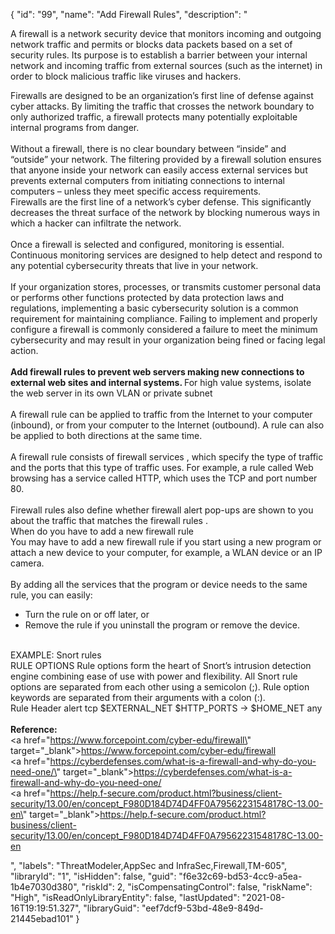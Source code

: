 {
  "id": "99",
  "name": "Add Firewall Rules",
  "description": "<p>A firewall is a network security device that monitors incoming and outgoing network traffic and permits or blocks data packets based on a set of security rules. Its purpose is to establish a barrier between your internal network and incoming traffic from external sources (such as the internet) in order to block malicious traffic like viruses and hackers.</p><p /><div>Firewalls are designed to be an organization’s first line of defense against cyber attacks. By limiting the traffic that crosses the network boundary to only authorized traffic, a firewall protects many potentially exploitable internal programs from danger.</div><div><br /></div><div>Without a firewall, there is no clear boundary between “inside” and “outside” your network. The filtering provided by a firewall solution ensures that anyone inside your network can easily access external services but prevents external computers from initiating connections to internal computers – unless they meet specific access requirements.</div><div>Firewalls are the first line of a network’s cyber defense. This significantly decreases the threat surface of the network by blocking numerous ways in which a hacker can infiltrate the network. </div><div><br /></div><div>Once a firewall is selected and configured, monitoring is essential. Continuous monitoring services are designed to help detect and respond to any potential cybersecurity threats that live in your network.</div><div><br /></div><div>If your organization stores, processes, or transmits customer personal data or performs other functions protected by data protection laws and regulations, implementing a basic cybersecurity solution is a common requirement for maintaining compliance. Failing to implement and properly configure a firewall is commonly considered a failure to meet the minimum cybersecurity and may result in your organization being fined or facing legal action.</div><div><br /></div><div><b>Add firewall rules to prevent web servers making new connections to external web sites and internal systems. </b>For high value systems, isolate the web server in its own VLAN or private subnet</div><div><br /></div><div>A firewall rule can be applied to traffic from the Internet to your computer (inbound), or from your computer to the Internet (outbound). A rule can also be applied to both directions at the same time.</div><div><br /></div><div>A firewall rule consists of firewall services , which specify the type of traffic and the ports that this type of traffic uses. For example, a rule called Web browsing has a service called HTTP, which uses the TCP and port number 80.</div><div><br /></div><div>Firewall rules also define whether firewall alert pop-ups are shown to you about the traffic that matches the firewall rules .</div><div>When do you have to add a new firewall rule </div><div>You may have to add a new firewall rule if you start using a new program or attach a new device to your computer, for example, a WLAN device or an IP camera.</div><div><br /></div><div>By adding all the services that the program or device needs to the same rule, you can easily:</div><ul><li>Turn the rule on or off later, or</li><li>Remove the rule if you uninstall the program or remove the device.</li></ul><div><br /></div><div>EXAMPLE: Snort rules </div><div>RULE OPTIONS Rule options form the heart of Snort’s intrusion detection engine combining ease of use with power and flexibility. All Snort rule options are separated from each other using a semicolon (;). Rule option keywords are separated from their arguments with a colon (:).</div><div>Rule Header alert tcp $EXTERNAL_NET $HTTP_PORTS -&gt; $HOME_NET any</div><div><br /></div><div><b>Reference:</b></div><div><a href=\"https://www.forcepoint.com/cyber-edu/firewall\" target=\"_blank\">https://www.forcepoint.com/cyber-edu/firewall</a></div><div><a href=\"https://cyberdefenses.com/what-is-a-firewall-and-why-do-you-need-one/\" target=\"_blank\">https://cyberdefenses.com/what-is-a-firewall-and-why-do-you-need-one/</a></div><div><a href=\"https://help.f-secure.com/product.html?business/client-security/13.00/en/concept_F980D184D74D4FF0A79562231548178C-13.00-en\" target=\"_blank\">https://help.f-secure.com/product.html?business/client-security/13.00/en/concept_F980D184D74D4FF0A79562231548178C-13.00-en</a></div><p />",
  "labels": "ThreatModeler,AppSec and InfraSec,Firewall,TM-605",
  "libraryId": "1",
  "isHidden": false,
  "guid": "f6e32c69-bd53-4cc9-a5ea-1b4e7030d380",
  "riskId": 2,
  "isCompensatingControl": false,
  "riskName": "High",
  "isReadOnlyLibraryEntity": false,
  "lastUpdated": "2021-08-16T19:19:51.327",
  "libraryGuid": "eef7dcf9-53bd-48e9-849d-21445ebad101"
}